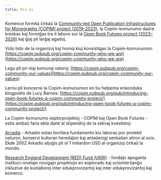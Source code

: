 ```yaml
---
title: Pri ni
---
```


Komence formita ĉirkaŭ la [Community-led Open Publication Infrastructures for Monographs [COPIM] project (2019–2023)](https://copim.pubpub.org/copim-project), la Copim-komunumo daŭre kreskas kaj formiĝas tra it laboro sur la [Open Book Futures project (2023–2026)](https://copim.pubpub.org/open-book-futures-project) kaj ĝiaj pli larĝaj agadoj.

Vido listo de la organizoj kaj homoj kiuj konsistigas la Copim-komunumon: [https://copim.pubpub.org/copim-community-who-we-are](https://copim.pubpub.org/copim-community-who-we-are)

Legu pli pri niaj komunaj valoroj: [https://copim.pubpub.org/copim-community-our-values](https://copim.pubpub.org/copim-community-our-values)

Lernu pli koncerne la Copim-komunumon en tiu helpema enkonduka blogpoŝto de Lucy Barnes: [https://copim.pubpub.org/pub/introducing-open-book-futures-a-copim-community-project/](https://copim.pubpub.org/pub/introducing-open-book-futures-a-copim-community-project/).

La Copim-komunumo esplorprojektoj - COPIM kaj Open Book Futures - estis ambaŭ faris ebla dank'al stipendioj de la sekvaj kvestistoj:

[Arcadia](https://www.arcadiafund.org.uk/) - Arkadio estas bonfara fundamento kiu laboras por protekti naturon, konservi kulturan heredaĵon kaj antaŭenigi senkaŝan aliron al scio. Ekde 2002 Arkadio aljuĝis pli ol 1 miliardon USD al organizoj ĉirkaŭ la mondo.

[Research England Development (RED) Fund (UKRI)](https://www.ukri.org/councils/research-england/) - fondaĵo apoganta instituci-nivelajn novigajn projektojn en esplorado kaj sciointerŝanĝo inkluzive de kunlaboroj inter edukprovizantoj kaj inter edukprovizantoj kaj komerco.